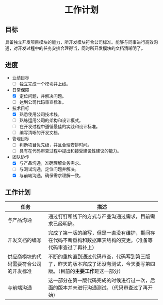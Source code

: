 # <center> 工作计划 </center>
## 目标
具备独立开发项目模块的能力，所开发模块符合公司标准。能够与同事进行高效沟通，对开发过程中的任务安排合理得当，同时所开发模块的文档清晰明了。
## 进度
- 业绩目标
    - [ ] 独立完成一个模块并上线。
- 日常保障
    - [x] 定位问题，并解决问题。
    - [ ] 达到公司代码审查标准。
- 技术目标
    - [x] 熟悉使用公司技术栈。
    - [ ] 熟练运用公司的架构和设计模式。
    - [ ] 在开发过程中遵循最佳的实践和设计标准。
    - [ ] 编写清晰的开发文档。
- 管理目标
    - [ ] 判断项目优先级，并且合理安排时间。
    - [ ] 具有在代码审查过程中提出和接受建设性建议的能力。
- 团队协作
    - [x] 与产品沟通，准确理解业务需求。
    - [ ] 与测试沟通，定位问题并解决。
    - [x] 与前端沟通，确保需求理解一致。

## 工作计划

|任务|描述|
|-|-|
|与产品沟通|通过钉钉和线下的方式与产品沟通过需求，目前需求已经明确。|
|开发文档的编写|完成了第一版的编写，但是一直没有维护，期间存在代码不断重构和数据库表结构的变更。（准备等代码审查过了再补上）|
|供应商模块的代码需要符合公司的开发标准|不断的重构直到通过代码审查，代码写到第三版了，昨天的版本完成了还没有测试，今天要写第四版。（目前的**主要工作**是这一部分）|
|与前端沟通|这一部分在第一版代码完成的时候进行过一次，后面的版本并未进行沟通测试。（代码审查过了再开始）|